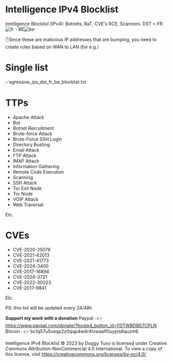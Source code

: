 # Intelligence IPv4 Blocklist

Intelligence Blocklist (IPv4): Botnets, RaT, CVE's RCE, Scanners. DST = FR![fr](https://github.com/user-attachments/assets/32761f6d-9980-4dbc-bc90-3a1076ea3891) - BE![be](https://github.com/user-attachments/assets/b1ecb2d5-4358-4c80-8469-d84a4ff0ded8)

✋Since these are malicious IP addresses that are bumping, you need to create rules based on WAN to LAN (for e.g.)

# Single list

✅agressive_ips_dst_fr_be_blocklist.txt

# TTPs

- Apache Attack
- Bot
- Botnet Recruitment
- Brute-force Attack
- Brute-Force SSH Login
- Directory Busting
- Email Attack
- FTP Attack
- IMAP Attack
- Information Gathering
- Remote Code Execution
- Scanning
- SSH Attack
- Tor Exit Node
- Tor Node
- VOIP Attack
- Web Traversal

Etc.

# CVEs

- CVE-2020-25078
- CVE-2021-42013
- CVE-2021-41773
- CVE-2024-3400
- CVE-2017-16894
- CVE-2024-3721
- CVE-2022-30023
- CVE-2017-9841

Etc.

PS: this list will be updated every 24/48h

**Support my work with a donation**
Paypal : 👉 https://www.paypal.com/donate/?hosted_button_id=YDTWBDBS7CPLN
Bitcoin : 👉 bc1q57u5usqp2z0qqp4w4r4lvwaalf0uypls8quzm6

Intelligence IPv4 Blocklist © 2023 by Duggy Tuxy is licensed under Creative Commons Attribution-NonCommercial 4.0 International. To view a copy of this license, visit https://creativecommons.org/licenses/by-nc/4.0/
